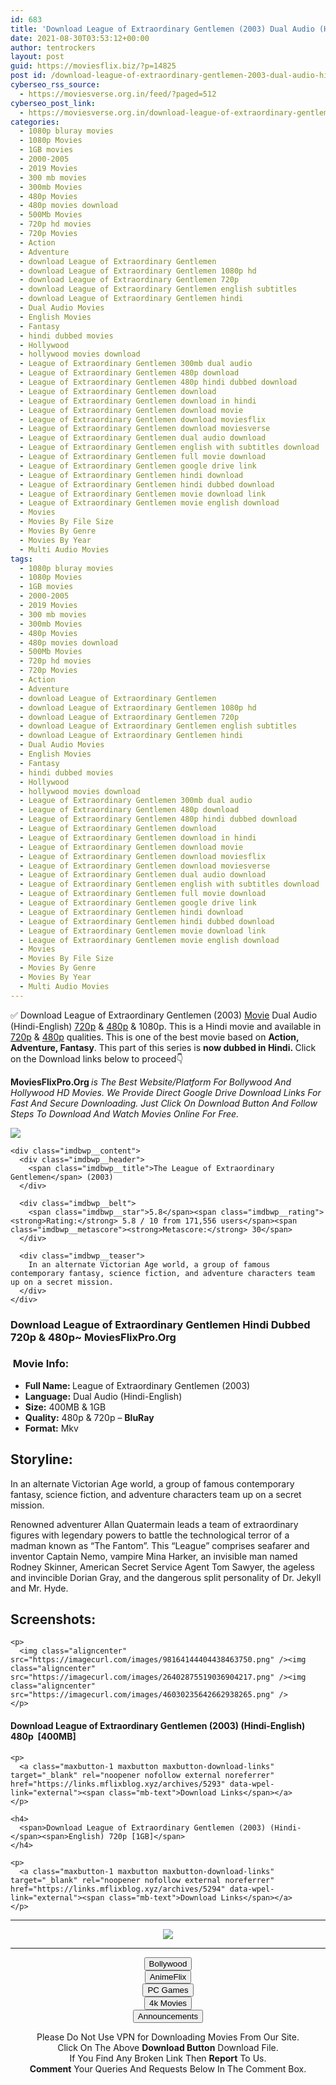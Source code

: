 ```yaml
---
id: 683
title: 'Download League of Extraordinary Gentlemen (2003) Dual Audio (Hindi-English) 480p [400MB] || 720p [1GB]'
date: 2021-08-30T03:53:12+00:00
author: tentrockers
layout: post
guid: https://moviesflix.biz/?p=14825
post id: /download-league-of-extraordinary-gentlemen-2003-dual-audio-hindi-english-480p-400mb-720p-1gb/
cyberseo_rss_source:
  - https://moviesverse.org.in/feed/?paged=512
cyberseo_post_link:
  - https://moviesverse.org.in/download-league-of-extraordinary-gentlemen-2003-hindi-480p-720p/
categories:
  - 1080p bluray movies
  - 1080p Movies
  - 1GB movies
  - 2000-2005
  - 2019 Movies
  - 300 mb movies
  - 300mb Movies
  - 480p Movies
  - 480p movies download
  - 500Mb Movies
  - 720p hd movies
  - 720p Movies
  - Action
  - Adventure
  - download League of Extraordinary Gentlemen
  - download League of Extraordinary Gentlemen 1080p hd
  - download League of Extraordinary Gentlemen 720p
  - download League of Extraordinary Gentlemen english subtitles
  - download League of Extraordinary Gentlemen hindi
  - Dual Audio Movies
  - English Movies
  - Fantasy
  - hindi dubbed movies
  - Hollywood
  - hollywood movies download
  - League of Extraordinary Gentlemen 300mb dual audio
  - League of Extraordinary Gentlemen 480p download
  - League of Extraordinary Gentlemen 480p hindi dubbed download
  - League of Extraordinary Gentlemen download
  - League of Extraordinary Gentlemen download in hindi
  - League of Extraordinary Gentlemen download movie
  - League of Extraordinary Gentlemen download moviesflix
  - League of Extraordinary Gentlemen download moviesverse
  - League of Extraordinary Gentlemen dual audio download
  - League of Extraordinary Gentlemen english with subtitles download
  - League of Extraordinary Gentlemen full movie download
  - League of Extraordinary Gentlemen google drive link
  - League of Extraordinary Gentlemen hindi download
  - League of Extraordinary Gentlemen hindi dubbed download
  - League of Extraordinary Gentlemen movie download link
  - League of Extraordinary Gentlemen movie english download
  - Movies
  - Movies By File Size
  - Movies By Genre
  - Movies By Year
  - Multi Audio Movies
tags:
  - 1080p bluray movies
  - 1080p Movies
  - 1GB movies
  - 2000-2005
  - 2019 Movies
  - 300 mb movies
  - 300mb Movies
  - 480p Movies
  - 480p movies download
  - 500Mb Movies
  - 720p hd movies
  - 720p Movies
  - Action
  - Adventure
  - download League of Extraordinary Gentlemen
  - download League of Extraordinary Gentlemen 1080p hd
  - download League of Extraordinary Gentlemen 720p
  - download League of Extraordinary Gentlemen english subtitles
  - download League of Extraordinary Gentlemen hindi
  - Dual Audio Movies
  - English Movies
  - Fantasy
  - hindi dubbed movies
  - Hollywood
  - hollywood movies download
  - League of Extraordinary Gentlemen 300mb dual audio
  - League of Extraordinary Gentlemen 480p download
  - League of Extraordinary Gentlemen 480p hindi dubbed download
  - League of Extraordinary Gentlemen download
  - League of Extraordinary Gentlemen download in hindi
  - League of Extraordinary Gentlemen download movie
  - League of Extraordinary Gentlemen download moviesflix
  - League of Extraordinary Gentlemen download moviesverse
  - League of Extraordinary Gentlemen dual audio download
  - League of Extraordinary Gentlemen english with subtitles download
  - League of Extraordinary Gentlemen full movie download
  - League of Extraordinary Gentlemen google drive link
  - League of Extraordinary Gentlemen hindi download
  - League of Extraordinary Gentlemen hindi dubbed download
  - League of Extraordinary Gentlemen movie download link
  - League of Extraordinary Gentlemen movie english download
  - Movies
  - Movies By File Size
  - Movies By Genre
  - Movies By Year
  - Multi Audio Movies
---
```

<div class="thecontent clearfix">
  <p>
    ✅ Download League of Extraordinary Gentlemen (2003) <a href="https://moviesverse.org.in/category/movies/" data-wpel-link="internal">Movie</a> Dual Audio (Hindi-English) <a href="https://moviesverse.org.in/720p-movies/" data-wpel-link="internal">720p</a>&nbsp;&&nbsp;<a href="https://moviesverse.org.in/480p-movies/" data-wpel-link="internal">480p</a> & 1080p. This is a Hindi movie and available in <a href="https://moviesverse.org.in/720p-movies/" data-wpel-link="internal">720p</a>&nbsp;&&nbsp;<a href="https://moviesverse.org.in/480p-movies/" data-wpel-link="internal">480p</a> qualities. This is one of the best movie based on <strong>Action, Adventure, Fantasy</strong>. This part of this series is <strong>now dubbed in <span>Hindi.&nbsp;</span></strong><span>Click on the Download links below to proceed👇</span>
  </p>
  
  <p>
    <strong><span>MoviesFlixPro.Org&nbsp;</span></strong><em>is The Best Website/Platform For Bollywood And Hollywood HD Movies. We Provide Direct Google Drive Download Links For Fast And Secure Downloading. Just Click On Download Button And Follow Steps To&nbsp;Download And Watch Movies Online For Free.</em>
  </p>
  
  <div class="imdbwp imdbwp--movie dark">
    <div class="imdbwp__thumb">
      <a class="imdbwp__link" target="_blank" title="The League of Extraordinary Gentlemen" href="https://www.imdb.com/title/tt0311429/" rel="nofollow external noopener noreferrer" data-wpel-link="external"><img class="imdbwp__img" src="https://m.media-amazon.com/images/M/MV5BZTFlOTdkMjEtNGVmMS00YTA3LThlNjQtMjAzZmFjZDAzNjllL2ltYWdlL2ltYWdlXkEyXkFqcGdeQXVyMTQxNzMzNDI@._V1_SX300.jpg" /></a>
    </div>
    
    <div class="imdbwp__content">
      <div class="imdbwp__header">
        <span class="imdbwp__title">The League of Extraordinary Gentlemen</span> (2003)
      </div>
      
      <div class="imdbwp__belt">
        <span class="imdbwp__star">5.8</span><span class="imdbwp__rating"><strong>Rating:</strong> 5.8 / 10 from 171,556 users</span><span class="imdbwp__metascore"><strong>Metascore:</strong> 30</span>
      </div>
      
      <div class="imdbwp__teaser">
        In an alternate Victorian Age world, a group of famous contemporary fantasy, science fiction, and adventure characters team up on a secret mission.
      </div>
    </div>
  </div>
  
  <h3>
    <span>Download League of Extraordinary Gentlemen Hindi Dubbed 720p & 480p~ MoviesFlixPro.Org</span>
  </h3>
  
  <h3>
    <span>&nbsp;Movie Info:&nbsp;</span>
  </h3>
  
  <ul>
    <li>
      <strong>Full Name: </strong>League of Extraordinary Gentlemen (2003)
    </li>
    <li>
      <strong>Language:</strong> Dual Audio (Hindi-English)
    </li>
    <li>
      <strong>Size:</strong> 400MB & 1GB
    </li>
    <li>
      <strong>Quality:</strong> 480p & 720p – <span><strong>BluRay</strong></span>
    </li>
    <li>
      <strong>Format:</strong>&nbsp;Mkv
    </li>
  </ul>
  
  <h2>
    <span>Storyline:</span>
  </h2>
  
  <p>
    In an alternate Victorian Age world, a group of famous contemporary fantasy, science fiction, and adventure characters team up on a secret mission.
  </p>
  
  <div>
    Renowned adventurer Allan Quatermain leads a team of extraordinary figures with legendary powers to battle the technological terror of a madman known as “The Fantom”. This “League” comprises seafarer and inventor Captain Nemo, vampire Mina Harker, an invisible man named Rodney Skinner, American Secret Service Agent Tom Sawyer, the ageless and invincible Dorian Gray, and the dangerous split personality of Dr. Jekyll and Mr. Hyde.
  </div>
  
  <div class="summary_text">
    <h2>
      <span>Screenshots:</span>
    </h2>
    
    <p>
      <img class="aligncenter" src="https://imagecurl.com/images/98164144404438463750.png" /><img class="aligncenter" src="https://imagecurl.com/images/26402875519036904217.png" /><img class="aligncenter" src="https://imagecurl.com/images/46030235642662938265.png" />
    </p>
  </div>
  
  <div class="inline canwrap">
    <h4>
      <span>Download League of Extraordinary Gentlemen (2003) (Hindi-English) </span><span>480p&nbsp; [400MB]</span>
    </h4>
    
    <p>
      <a class="maxbutton-1 maxbutton maxbutton-download-links" target="_blank" rel="noopener nofollow external noreferrer" href="https://links.mflixblog.xyz/archives/5293" data-wpel-link="external"><span class="mb-text">Download Links</span></a>
    </p>
    
    <h4>
      <span>Download League of Extraordinary Gentlemen (2003) (Hindi-</span><span>English) 720p [1GB]</span>
    </h4>
    
    <p>
      <a class="maxbutton-1 maxbutton maxbutton-download-links" target="_blank" rel="noopener nofollow external noreferrer" href="https://links.mflixblog.xyz/archives/5294" data-wpel-link="external"><span class="mb-text">Download Links</span></a>
    </p>
  </div>
</div>

<center>
  </p> 
  
  <hr />
  
  <p>
    <a href="http://gdrivepro.xyz/join.php" data-wpel-link="external" target="_blank" rel="nofollow external noopener noreferrer"><img src="https://i.imgur.com/FhMdWdW.png" /></a>
  </p>
  
  <hr />
  
  <p>
    <a href="https://dogemovies.xyz" target="_blank" data-wpel-link="external" rel="nofollow external noopener noreferrer"><button class="button button5">Bollywood</button></a><br /> <a href="https://animeflix.in" target="_blank" data-wpel-link="external" rel="nofollow external noopener noreferrer"><button class="button button5">AnimeFlix</button></a><br /> <a href="https://gamesflix.net/" target="_blank" data-wpel-link="external" rel="nofollow external noopener noreferrer"><button class="button button5">PC Games</button></a><br /> <a href="https://uhdmovies.in" target="_blank" data-wpel-link="external" rel="nofollow external noopener noreferrer"><button class="button button5">4k Movies</button></a><br /> <a href="https://moviesverse.org.in/announcements/" target="_blank" data-wpel-link="internal" rel="noopener"><button class="button button5">Announcements</button></a>
  </p>
  
  <div class="alert alert-danger">
    Please Do Not Use VPN for Downloading Movies From Our Site.
  </div>
  
  <div class="alert alert-success">
    Click On The Above <strong>Download Button</strong> Download File.
  </div>
  
  <div class="alert alert-warning">
    If You Find Any Broken Link Then <strong>Report</strong> To Us.
  </div>
  
  <div class="alert alert-info">
    <strong>Comment</strong> Your Queries And Requests Below In The Comment Box.
  </div>
  
  <p>
    </center>
  </p>